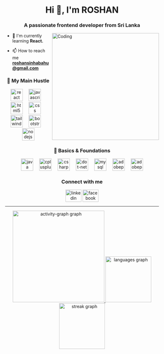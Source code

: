 <h1 align="center">Hi 👋, I'm ROSHAN</h1>
<h3 align="center">A passionate frontend developer from Sri Lanka</h3>
<img align="right" alt="Coding" width="350" src="https://cdn.dribbble.com/users/1162077/screenshots/3848914/programmer.gif">

<p align="left"> <ig src="https://komarev.com/ghpvc/?username=roshansinhabahu&label=Profile%20views&color=b40e5e&style=flat" alt="roshansinhabahu" /> </p>

- 🌱 I'm currently learning  **React.**

- 📫 How to reach me **roshansinhabahu@gmail.com**

<h3 align="center">🚀 My Main Hustle</h3>
<div align="center">
  <img src="https://skillicons.dev/icons?i=react" height="40" alt="react logo"  />
  <img width="12" />
  <img src="https://skillicons.dev/icons?i=js" height="40" alt="javascript logo"  />
  <img width="12" />
  <img src="https://cdn.jsdelivr.net/gh/devicons/devicon/icons/html5/html5-original.svg" height="40" alt="html5 logo"  />
  <img width="12" />
  <img src="https://cdn.jsdelivr.net/gh/devicons/devicon/icons/css3/css3-original.svg" height="40" alt="css logo"  />
  <img width="12" />
  <img src="https://skillicons.dev/icons?i=tailwind" height="40" alt="tailwindcss logo"  />
  <img width="12" />
  <img src="https://cdn.jsdelivr.net/gh/devicons/devicon/icons/bootstrap/bootstrap-original.svg" height="40" alt="bootstrap logo"  />
  <img width="12" />
  <img src="https://cdn.simpleicons.org/nodedotjs/339933" height="40" alt="nodejs logo"  />
</div>
<h3 align="center">🧠 Basics & Foundations</h3>
<div align="center">
  <img src="https://cdn.jsdelivr.net/gh/devicons/devicon/icons/java/java-original.svg" height="40" alt="java logo"  />
  <img width="12" />
  <img src="https://cdn.jsdelivr.net/gh/devicons/devicon/icons/cplusplus/cplusplus-original.svg" height="40" alt="cplusplus logo"  />
  <img width="12" />
  <img src="https://cdn.jsdelivr.net/gh/devicons/devicon/icons/csharp/csharp-original.svg" height="40" alt="csharp logo"  />
  <img width="12" />
  <img src="https://cdn.jsdelivr.net/gh/devicons/devicon/icons/dot-net/dot-net-original.svg" height="40" alt="dot-net logo"  />
  <img width="12" />
  <img src="https://cdn.simpleicons.org/mysql/4479A1" height="40" alt="mysql logo"  />
  <img width="12" />
  <img src="https://skillicons.dev/icons?i=pr" height="40" alt="adobepremierepro logo"  />
  <img width="12" />
  <img src="https://skillicons.dev/icons?i=ps" height="40" alt="adobephotoshop logo"  />
</div>

<div align="center">
<h3>Connect with me</h3>
<p>
<a href="https://linkedin.com/in/roshansinhabahu" target="_blank"><img align="center" src="https://raw.githubusercontent.com/maurodesouza/profile-readme-generator/master/src/assets/icons/social/linkedin/default.svg" width="52" height="40" alt="linkedin logo"  /></a>
<a href="https://fb.com/roshansinhabahu" target="_blank"><img align="center" src="https://raw.githubusercontent.com/maurodesouza/profile-readme-generator/master/src/assets/icons/social/facebook/default.svg" width="52" height="40" alt="facebook logo" /></a>
</p>
</div>
<hr>
<div align="center">
   <a href="#" onclick="return false;" style="pointer-events: none; cursor: default;">
  <img src="https://github-readme-activity-graph.vercel.app/graph?username=RoshanSinhabahu&radius=16&theme=react&area=true&order=5&custom_title=Roshan's%20Contribution%20Graph&hide_title=false&hide_border=false" height="300" alt="activity-graph graph"  />
  <img src="https://github-readme-stats.vercel.app/api/top-langs?username=RoshanSinhabahu&locale=en&hide_title=false&layout=compact&card_width=320&langs_count=5&theme=dracula&hide_border=false&order=2" height="150" alt="languages graph"  />
  <img src="https://streak-stats.demolab.com?user=RoshanSinhabahu&locale=en&mode=daily&theme=dracula&hide_border=false&border_radius=5&order=3" height="150" alt="streak graph"  />
   </a>
   </div>

